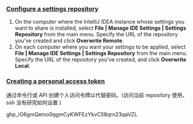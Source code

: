 ### [Configure a settings repository](https://www.jetbrains.com/help/idea/sharing-your-ide-settings.html#5f0c0539)

1. On the computer where the IntelliJ IDEA instance whose settings you want to share is installed, select **File | Manage IDE Settings | Settings Repository** from the main menu. Specify the URL of the repository you've created and click **Overwrite Remote**.
2. On each computer where you want your settings to be applied, select **File | Manage IDE Settings | Settings Repository** from the main menu. Specify the URL of the repository you've created, and click **Overwrite Local**.

### [Creating a personal access token](https://docs.github.com/en/authentication/keeping-your-account-and-data-secure/creating-a-personal-access-token#creating-a-token)
通过命令行或 API 创建个人访问令牌以代替密码。(访问当前 repository 使用，ssh 没有研究如何设置 )

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


